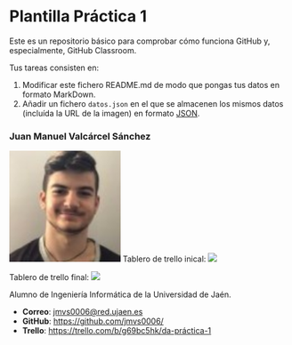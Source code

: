 # Plantilla Práctica 1
Este es un repositorio básico para comprobar cómo funciona GitHub y, especialmente, GitHub Classroom.

Tus tareas consisten en:
1) Modificar este fichero README.md de modo que pongas tus datos en formato MarkDown.
2) Añadir un fichero <code>datos.json</code> en el que se almacenen los mismos datos (incluída la URL de la imagen) en formato [JSON](https://es.wikipedia.org/wiki/JSON).

### Juan Manuel Valcárcel Sánchez
<img src='/foto.jpg' width='200px'>
Tablero de trello inical:
<img src='/trello_antes.jpg' width='200px'>

Tablero de trello final:
<img src='/trello_despues.jpg' width='200px'>

Alumno de Ingeniería Informática de la Universidad de Jaén.
* **Correo**: jmvs0006@red.ujaen.es
* **GitHub**: https://github.com/jmvs0006/
* **Trello**: https://trello.com/b/g69bc5hk/da-práctica-1
